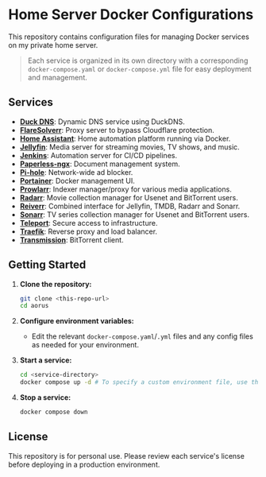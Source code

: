 # Home Server Docker Configurations

This repository contains configuration files for managing Docker services on my private home server.

> Each service is organized in its own directory with a corresponding `docker-compose.yaml` or `docker-compose.yml` file for easy deployment and management.

## Services

- [**Duck DNS**](https://hub.docker.com/r/linuxserver/duckdns): Dynamic DNS service using DuckDNS.
- [**FlareSolverr**](https://github.com/FlareSolverr/FlareSolverr): Proxy server to bypass Cloudflare protection.
- [**Home Assistant**](https://www.home-assistant.io/installation/linux#docker-compose): Home automation platform running via Docker.
- [**Jellyfin**](https://jellyfin.org/docs/general/installation/container#docker): Media server for streaming movies, TV shows, and music.
- [**Jenkins**](https://www.jenkins.io/doc/book/installing/docker/): Automation server for CI/CD pipelines.
- [**Paperless-ngx**](https://docs.paperless-ngx.com/setup/#docker): Document management system.
- [**Pi-hole**](https://github.com/pi-hole/docker-pi-hole): Network-wide ad blocker.
- [**Portainer**](https://docs.portainer.io/start/install/server/docker/linux): Docker management UI.
- [**Prowlarr**](https://wiki.servarr.com/prowlarr/installation/docker): Indexer manager/proxy for various media applications.
- [**Radarr**](https://wiki.servarr.com/radarr/installation/docker): Movie collection manager for Usenet and BitTorrent users.
- [**Reiverr**](https://github.com/reiverr/reiverr): Combined interface for Jellyfin, TMDB, Radarr and Sonarr.
- [**Sonarr**](https://wiki.servarr.com/sonarr/installation/docker): TV series collection manager for Usenet and BitTorrent users.
- [**Teleport**](https://goteleport.com/docs/installation/#docker): Secure access to infrastructure.
- [**Traefik**](https://doc.traefik.io/traefik/getting-started/install-traefik/#use-the-official-docker-image): Reverse proxy and load balancer.
- [**Transmission**](https://hub.docker.com/r/linuxserver/transmission): BitTorrent client.

## Getting Started

1. **Clone the repository:**
   ```bash
   git clone <this-repo-url>
   cd aorus
   ```
2. **Configure environment variables:**

   - Edit the relevant `docker-compose.yaml`/`.yml` files and any config files as needed for your environment.

3. **Start a service:**

   ```bash
   cd <service-directory>
   docker compose up -d # To specify a custom environment file, use the `--env-file` option
   ```

4. **Stop a service:**
   ```bash
   docker compose down
   ```

## License

This repository is for personal use. Please review each service's license before deploying in a production environment.
